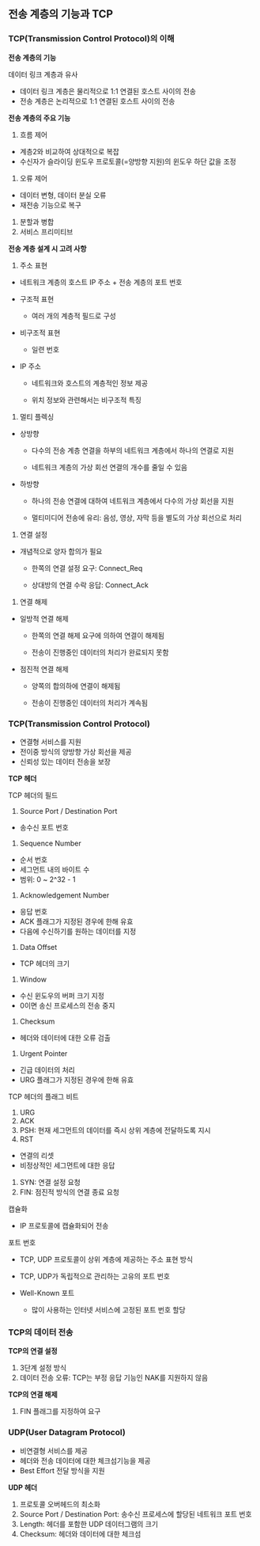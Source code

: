 ## 전송 계층의 기능과 TCP

### TCP(Transmission Control Protocol)의 이해

**전송 계층의 기능**

데이터 링크 계층과 유사

- 데이터 링크 계층은 물리적으로 1:1 연결된 호스트 사이의 전송
- 전송 계층은 논리적으로 1:1 연결된 호스트 사이의 전송

**전송 계층의 주요 기능**

1. 흐름 제어

- 계층2와 비교하여 상대적으로 복잡
- 수신자가 슬라이딩 윈도우 프로토콜(=양방향 지원)의 윈도우 하단 값을 조정

1. 오류 제어

- 데이터 변형, 데이터 분실 오류
- 재전송 기능으로 복구

1. 분할과 병합
2. 서비스 프리미티브

**전송 계층 설계 시 고려 사항**

1. 주소 표현

- 네트워크 계층의 호스트 IP 주소 + 전송 계층의 포트 번호
- 구조적 표현

  - 여러 개의 계층적 필드로 구성

- 비구조적 표현

  - 일련 번호

- IP 주소

  - 네트워크와 호스트의 계층적인 정보 제공

  - 위치 정보와 관련해서는 비구조적 특징

1. 멀티 플렉싱

- 상방향

  - 다수의 전송 계층 연결을 하부의 네트워크 계층에서 하나의 연결로 지원

  - 네트워크 계층의 가상 회선 연결의 개수를 줄일 수 있음

- 하방향

  - 하나의 전송 연결에 대하여 네트워크 계층에서 다수의 가상 회선을 지원

  - 멀티미디어 전송에 유리: 음성, 영상, 자막 등을 별도의 가상 회선으로 처리

1. 연결 설정

- 개념적으로 양자 합의가 필요

  - 한쪽의 연결 설정 요구: Connect_Req

  - 상대방의 연결 수락 응답: Connect_Ack

1. 연결 해제

- 일방적 연결 해제

  - 한쪽의 연결 해제 요구에 의하여 연결이 해제됨

  - 전송이 진행중인 데이터의 처리가 완료되지 못함

- 점진적 연결 해제

  - 양쪽의 합의하에 연결이 해제됨

  - 전송이 진행중인 데이터의 처리가 계속됨

### TCP(Transmission Control Protocol)

- 연결형 서비스를 지원
- 전이중 방식의 양방향 가상 회선을 제공
- 신뢰성 있는 데이터 전송을 보장

**TCP 헤더**

TCP 헤더의 필드

1. Source Port / Destination Port

- 송수신 포트 번호

1. Sequence Number

- 순서 번호
- 세그먼트 내의 바이트 수
- 범위: 0 ~ 2^32 - 1

1. Acknowledgement Number

- 응답 번호
- ACK 플래그가 지정된 경우에 한해 유효
- 다음에 수신하기를 원하는 데이터를 지정

1. Data Offset

- TCP 헤더의 크기

1. Window

- 수신 윈도우의 버퍼 크기 지정
- 0이면 송신 프로세스의 전송 중지

1. Checksum

- 헤더와 데이터에 대한 오류 검출

1. Urgent Pointer

- 긴급 데이터의 처리
- URG 플래그가 지정된 경우에 한해 유효

TCP 헤더의 플래그 비트

1. URG
2. ACK
3. PSH: 현재 세그먼트의 데이터를 즉시 상위 계층에 전달하도록 지시
4. RST

- 연결의 리셋
- 비정상적인 세그먼트에 대한 응답

1. SYN: 연결 설정 요청
2. FIN: 점진적 방식의 연결 종료 요청

캡슐화

- IP 프로토콜에 캡슐화되어 전송

포트 번호

- TCP, UDP 프로토콜이 상위 계층에 제공하는 주소 표현 방식
- TCP, UDP가 독립적으로 관리하는 고유의 포트 번호
- Well-Known 포트

  - 많이 사용하는 인터넷 서비스에 고정된 포트 번호 할당

### TCP의 데이터 전송

**TCP의 연결 설정**

1. 3단계 설정 방식
2. 데이터 전송 오류: TCP는 부정 응답 기능인 NAK를 지원하지 않음

**TCP의 연결 해제**

1. FIN 플래그를 지정하여 요구

### UDP(User Datagram Protocol)

- 비연결형 서비스를 제공
- 헤더와 전송 데이터에 대한 체크섬기능을 제공
- Best Effort 전달 방식을 지원

**UDP 헤더**

1. 프로토콜 오버헤드의 최소화
2. Source Port / Destination Port: 송수신 프로세스에 할당된 네트워크 포트 번호
3. Length: 헤더를 포함한 UDP 데이터그램의 크기
4. Checksum: 헤더와 데이터에 대한 체크섬
